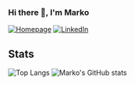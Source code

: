 ### Hi there 👋, I'm Marko
[![Homepage](https://img.shields.io/badge/Website-blue?logo=internet-explorer&logoColor=white&style=for-the-badge)](https://marko.dzidic.com)
[![LinkedIn](https://img.shields.io/badge/LinkedIn-blue?logo=linkedin&logoColor=white&style=for-the-badge)](https://linkedin.com/in/mdzidic)

## Stats

![Top Langs](https://github-readme-stats.vercel.app/api/top-langs/?username=mdzidic&theme=dark&hide=css,html&langs_count=5&card_width=500)
![Marko's GitHub stats](https://github-readme-stats.vercel.app/api?username=mdzidic&show_icons=true&theme=dark&line_height=40)

<!--
**mdzidic/mdzidic** is a ✨ _special_ ✨ repository because its `README.md` (this file) appears on your GitHub profile.

Here are some ideas to get you started:

- 🔭 I’m currently working on ...
- 🌱 I’m currently learning ...
- 👯 I’m looking to collaborate on ...
- 🤔 I’m looking for help with ...
- 💬 Ask me about ...
- 📫 How to reach me: ...
- 😄 Pronouns: ...
- ⚡ Fun fact: ...
-->
